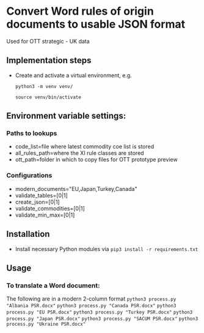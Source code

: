# Convert Word rules of origin documents to usable JSON format

Used for OTT strategic - UK data

## Implementation steps

- Create and activate a virtual environment, e.g.

  `python3 -m venv venv/`

  `source venv/bin/activate`

## Environment variable settings:

### Paths to lookups

- code_list=file where latest commodity coe list is stored
- all_rules_path=where the XI rule classes are stored
- ott_path=folder in which to copy files for OTT prototype preview

### Configurations
- modern_documents="EU,Japan,Turkey,Canada"
- validate_tables=[0|1]
- create_json=[0|1]
- validate_commodities=[0|1]
- validate_min_max=[0|1]

## Installation

- Install necessary Python modules via `pip3 install -r requirements.txt`

## Usage

### To translate a Word document:

The following are in a modern 2-column format
`python3 process.py "Albania PSR.docx"`
`python3 process.py "Canada PSR.docx"`
`python3 process.py "EU PSR.docx"`
`python3 process.py "Turkey PSR.docx"`
`python3 process.py "Japan PSR.docx"`
`python3 process.py "SACUM PSR.docx"`
`python3 process.py "Ukraine PSR.docx"`
